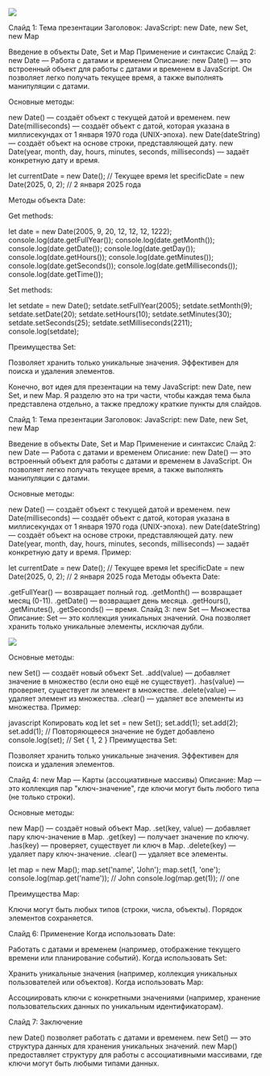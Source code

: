 ![](https://iwb.jp/wp-content/uploads/2024/09/javascript-new-date-add-utc-gmt-9-hours.jpg)

Слайд 1: Тема презентации
Заголовок: JavaScript: new Date, new Set, new Map

Введение в объекты Date, Set и Map
Применение и синтаксис
Слайд 2: new Date — Работа с датами и временем
Описание:
new Date() — это встроенный объект для работы с датами и временем в JavaScript. Он позволяет легко получать текущее время, а также выполнять манипуляции с датами.

Основные методы:

new Date() — создаёт объект с текущей датой и временем.
new Date(milliseconds) — создаёт объект с датой, которая указана в миллисекундах от 1 января 1970 года (UNIX-эпоха).
new Date(dateString) — создаёт объект на основе строки, представляющей дату.
new Date(year, month, day, hours, minutes, seconds, milliseconds) — задаёт конкретную дату и время.

let currentDate = new Date();  // Текущее время
let specificDate = new Date(2025, 0, 2); // 2 января 2025 года

Методы объекта Date:

Get methods:

let date = new Date(2005, 9, 20, 12, 12, 12, 1222);
console.log(date.getFullYear());
console.log(date.getMonth());
console.log(date.getDate());
console.log(date.getDay());
console.log(date.getHours());
console.log(date.getMinutes());
console.log(date.getSeconds());
console.log(date.getMilliseconds());
console.log(date.getTime());

Set methods:

let setdate = new Date();
setdate.setFullYear(2005);
setdate.setMonth(9);
setdate.setDate(20);
setdate.setHours(10);
setdate.setMinutes(30);
setdate.setSeconds(25);
setdate.setMilliseconds(2211);
console.log(setdate);

Преимущества Set:

Позволяет хранить только уникальные значения.
Эффективен для поиска и удаления элементов.


Конечно, вот идея для презентации на тему JavaScript: new Date, new Set, и new Map. Я разделю это на три части, чтобы каждая тема была представлена отдельно, а также предложу краткие пункты для слайдов.

Слайд 1: Тема презентации
Заголовок: JavaScript: new Date, new Set, new Map

Введение в объекты Date, Set и Map
Применение и синтаксис
Слайд 2: new Date — Работа с датами и временем
Описание:
new Date() — это встроенный объект для работы с датами и временем в JavaScript. Он позволяет легко получать текущее время, а также выполнять манипуляции с датами.

Основные методы:

new Date() — создаёт объект с текущей датой и временем.
new Date(milliseconds) — создаёт объект с датой, которая указана в миллисекундах от 1 января 1970 года (UNIX-эпоха).
new Date(dateString) — создаёт объект на основе строки, представляющей дату.
new Date(year, month, day, hours, minutes, seconds, milliseconds) — задаёт конкретную дату и время.
Пример:

let currentDate = new Date();  // Текущее время
let specificDate = new Date(2025, 0, 2); // 2 января 2025 года
Методы объекта Date:

.getFullYear() — возвращает полный год.
.getMonth() — возвращает месяц (0-11).
.getDate() — возвращает день месяца.
.getHours(), .getMinutes(), .getSeconds() — время.
Слайд 3: new Set — Множества
Описание:
Set — это коллекция уникальных значений. Она позволяет хранить только уникальные элементы, исключая дубли.

![](https://encrypted-tbn0.gstatic.com/images?q=tbn:ANd9GcTSfkD_v5NvONUPbEcZSCeZfrtIASJZMs9OZA&s)

Основные методы:

new Set() — создаёт новый объект Set.
.add(value) — добавляет значение в множество (если оно ещё не существует).
.has(value) — проверяет, существует ли элемент в множестве.
.delete(value) — удаляет элемент из множества.
.clear() — удаляет все элементы из множества.
Пример:

javascript
Копировать код
let set = new Set();
set.add(1);
set.add(2);
set.add(1);  // Повторяющееся значение не будет добавлено
console.log(set);  // Set { 1, 2 }
Преимущества Set:

Позволяет хранить только уникальные значения.
Эффективен для поиска и удаления элементов.

Слайд 4: new Map — Карты (ассоциативные массивы)
Описание:
Map — это коллекция пар "ключ-значение", где ключи могут быть любого типа (не только строки).

Основные методы:

new Map() — создаёт новый объект Map.
.set(key, value) — добавляет пару ключ-значение в Map.
.get(key) — получает значение по ключу.
.has(key) — проверяет, существует ли ключ в Map.
.delete(key) — удаляет пару ключ-значение.
.clear() — удаляет все элементы.

let map = new Map();
map.set('name', 'John');
map.set(1, 'one');
console.log(map.get('name'));  // John
console.log(map.get(1));       // one


Преимущества Map:

Ключи могут быть любых типов (строки, числа, объекты).
Порядок элементов сохраняется.


Слайд 6: Применение
Когда использовать Date:

Работать с датами и временем (например, отображение текущего времени или планирование событий).
Когда использовать Set:

Хранить уникальные значения (например, коллекция уникальных пользователей или объектов).
Когда использовать Map:

Ассоциировать ключи с конкретными значениями (например, хранение пользовательских данных по уникальным идентификаторам).

Слайд 7: Заключение

new Date() позволяет работать с датами и временем.
new Set() — это структура данных для хранения уникальных значений.
new Map() предоставляет структуру для работы с ассоциативными массивами, где ключи могут быть любыми типами данных.


